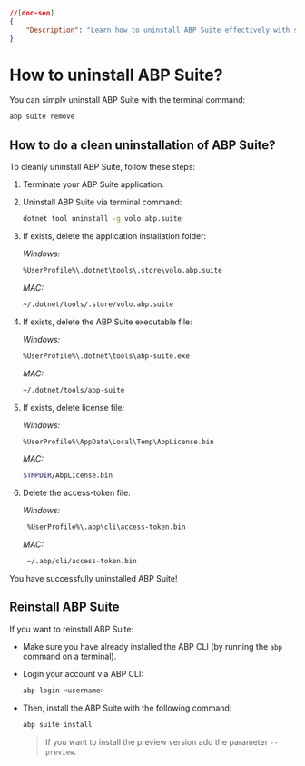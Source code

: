 ```json
//[doc-seo]
{
    "Description": "Learn how to uninstall ABP Suite effectively with step-by-step terminal commands and clean-up instructions for a seamless experience."
}
```

# How to uninstall ABP Suite?

You can simply uninstall ABP Suite with the terminal command:

```bash
abp suite remove
```

## How to do a clean uninstallation of ABP Suite?

To cleanly uninstall ABP Suite, follow these steps:

1. Terminate your ABP Suite application.
2. Uninstall ABP Suite via terminal command:

   ```bash
   dotnet tool uninstall -g volo.abp.suite
   ```

3. If exists, delete the application installation folder:

	*Windows:*
   
   ```bash
   %UserProfile%\.dotnet\tools\.store\volo.abp.suite
   ```
   
   *MAC:*
   
   ```bash
   ~/.dotnet/tools/.store/volo.abp.suite
   ```
   
4. If exists, delete the ABP Suite executable file:

	*Windows:*
   
   ```bash
   %UserProfile%\.dotnet\tools\abp-suite.exe
   ```
   
   *MAC:*
   
   ```bash
   ~/.dotnet/tools/abp-suite
   ```
   
5. If exists, delete license file:

   *Windows:*

   ```bash
   %UserProfile%\AppData\Local\Temp\AbpLicense.bin
   ```

   *MAC:*

   ```bash
   $TMPDIR/AbpLicense.bin
   ```
   
6. Delete the access-token file:

   *Windows:*

   ```bash
    %UserProfile%\.abp\cli\access-token.bin
   ```

   *MAC:*

   ```bash
    ~/.abp/cli/access-token.bin
   ```

You have successfully uninstalled ABP Suite!

## Reinstall ABP Suite

If you want to reinstall ABP Suite:

- Make sure you have already installed the ABP CLI (by running the `abp` command on a terminal).

- Login your account via ABP CLI:

  ```bash
  abp login <username>
  ```

- Then, install the ABP Suite with the following command:

  ```bash
  abp suite install
  ```
  
  > If you want to install the preview version add the parameter `--preview`.
  
